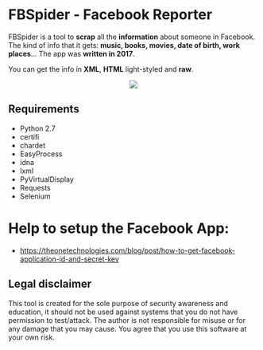 # FBSpider - Facebook Reporter

FBSpider is a tool to **scrap** all the **information** about someone in Facebook. The kind of info that it gets: **music, books, movies, date of birth, work places**...
The app was **written in 2017**.

You can get the info in **XML**, **HTML** light-styled and **raw**.


<p align="center"><img src="https://github.com/R3nt0n/fbspider/blob/master/report_example/report_example.png" /></p>


## Requirements
+ Python 2.7
+ certifi
+ chardet
+ EasyProcess
+ idna
+ lxml
+ PyVirtualDisplay
+ Requests
+ Selenium


# Help to setup the Facebook App:
- https://theonetechnologies.com/blog/post/how-to-get-facebook-application-id-and-secret-key


## Legal disclaimer
This tool is created for the sole purpose of security awareness and education, it should not be used against systems that you do not have permission to test/attack. The author is not responsible for misuse or for any damage that you may cause. You agree that you use this software at your own risk. 

